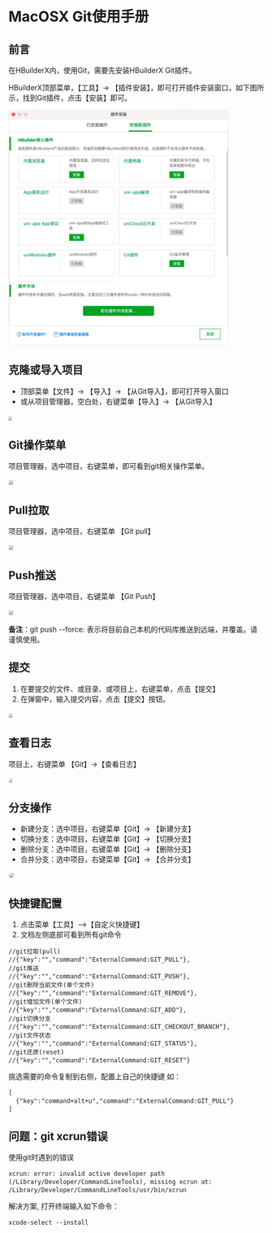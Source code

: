 # MacOSX Git使用手册

## 前言

在HBuilderX内，使用Git，需要先安装HBuilderX Git插件。

HBuilderX顶部菜单，【工具】-> 【插件安装】，即可打开插件安装窗口，如下图所示，找到Git插件，点击【安装】即可。

<img src="/static/snapshots/tutorial/plugins_install/plugins_install_1.jpg" style="zoom: 45%;border: 1px solid #eee;border-radius: 20px;"/>

## 克隆或导入项目

- 顶部菜单【文件】-> 【导入】-> 【从Git导入】，即可打开导入窗口
- 或从项目管理器，空白处，右键菜单【导入】-> 【从Git导入】

<img src="/static/snapshots/tutorial/source_control/git_macosx_clone.jpg" style="zoom:45%" />

## Git操作菜单

项目管理器，选中项目，右键菜单，即可看到git相关操作菜单。

<img src="/static/snapshots/tutorial/source_control/git-new-show.png" style="zoom:50%; border: 1px solid #eee;" />

## Pull拉取

项目管理器，选中项目，右键菜单 【Git pull】

<img src="/static/snapshots/tutorial/source_control/git-new-pull.png" style="zoom:50%; border: 1px solid #eee;" />

## Push推送

项目管理器，选中项目，右键菜单 【Git Push】

<img src="/static/snapshots/tutorial/source_control/git-new-push.png" style="zoom:50%; border: 1px solid #eee;" />

**备注**：git push --force: 表示将目前自己本机的代码库推送到远端，并覆盖。请谨慎使用。

## 提交

1. 在要提交的文件、或目录、或项目上，右键菜单，点击【提交】
2. 在弹窗中，输入提交内容，点击【提交】按钮。

<img src="/static/snapshots/tutorial/source_control/git_macosx_ac.jpg" style="zoom:45%; border: 1px solid #eee;" />

## 查看日志

项目上，右键菜单 【Git】->【查看日志】

<img src="/static/snapshots/tutorial/source_control/git_macosx_log.jpg" style="zoom:45%; border: 1px solid #eee;border-radius: 20px;" />

## 分支操作

- 新建分支：选中项目，右键菜单【Git】-> 【新建分支】
- 切换分支：选中项目，右键菜单【Git】-> 【切换分支】
- 删除分支：选中项目，右键菜单【Git】-> 【删除分支】
- 合并分支：选中项目，右键菜单【Git】-> 【合并分支】 

<img src="/static/snapshots/tutorial/source_control/git_macosx_branch.jpg" style="zoom:60%; border: 1px solid #eee;border-radius: 20px;" />

## 快捷键配置

1. 点击菜单【工具】-->【自定义快捷键】
2. 文档左侧底部可看到所有git命令

```
//git拉取(pull)
//{"key":"","command":"ExternalCommand:GIT_PULL"},
//git推送
//{"key":"","command":"ExternalCommand:GIT_PUSH"},
//git删除当前文件(单个文件)
//{"key":"","command":"ExternalCommand:GIT_REMOVE"},
//git增加文件(单个文件)
//{"key":"","command":"ExternalCommand:GIT_ADD"},
//git切换分支
//{"key":"","command":"ExternalCommand:GIT_CHECKOUT_BRANCH"},
//git文件状态
//{"key":"","command":"ExternalCommand:GIT_STATUS"},
//git还原(reset)
//{"key":"","command":"ExternalCommand:GIT_RESET"}
```

挑选需要的命令复制到右侧，配置上自己的快捷键
如：
```
[  
  {"key":"command+alt+u","command":"ExternalCommand:GIT_PULL"} 
]
```

## 问题：git xcrun错误

使用git时遇到的错误
```
xcrun: error: invalid active developer path (/Library/Developer/CommandLineTools), missing xcrun at: /Library/Developer/CommandLineTools/usr/bin/xcrun
```

解决方案, 打开终端输入如下命令：

```
xcode-select --install
```